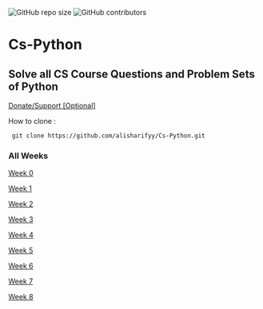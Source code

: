 <p>
<img alt="GitHub repo size" src="https://img.shields.io/github/repo-size/alisharify7/CS50-Python">
<img alt="GitHub contributors" src="https://img.shields.io/github/contributors/alisharify7/CS50-Python">
</p>

# Cs-Python
## Solve all CS Course Questions and Problem Sets of Python
<a href="https://www.coffeete.ir/alisharify7">Donate/Support [Optional]</a>

How to clone :
     
     git clone https://github.com/alisharifyy/Cs-Python.git
     
### All Weeks 
<a href='https://github.com/alisharifyy/CS50-Python/tree/main/week-0' >Week 0</a>

<a href='https://github.com/alisharifyy/CS50-Python/tree/main/week-1' >Week 1</a>

<a href='https://github.com/alisharifyy/CS50-Python/tree/main/week-2' >Week 2</a>

<a href='https://github.com/alisharifyy/CS50-Python/tree/main/week-3' >Week 3</a>

<a href='https://github.com/alisharifyy/CS50-Python/tree/main/week-4' >Week 4</a>

<a href='https://github.com/alisharifyy/CS50-Python/tree/main/week-5' >Week 5</a>

<a href='https://github.com/alisharifyy/CS50-Python/tree/main/week-6' >Week 6</a>

<a href='https://github.com/alisharifyy/CS50-Python/tree/main/week-7' >Week 7</a>

<a href='https://github.com/alisharifyy/CS50-Python/tree/main/week-8' >Week 8</a>
